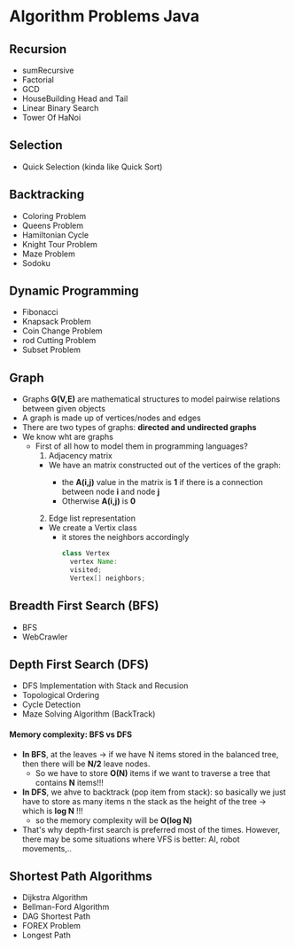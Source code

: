 # Algorithm Problems Java

## Recursion
- sumRecursive
- Factorial
- GCD
- HouseBuilding Head and Tail
- Linear Binary Search
- Tower Of HaNoi

## Selection
- Quick Selection (kinda like Quick Sort)

## Backtracking
- Coloring Problem
- Queens Problem
- Hamiltonian Cycle
- Knight Tour Problem
- Maze Problem
- Sodoku


## Dynamic Programming
- Fibonacci
- Knapsack Problem
- Coin Change Problem
- rod Cutting Problem
- Subset Problem

## Graph
- Graphs <b>G(V,E)</b> are mathematical structures to model pairwise relations between given objects
- A graph is made up of vertices/nodes and edges
- There are two types of graphs: <b>directed and undirected graphs</b>
- We know wht are graphs
  - First of all how to model them in programming languages?
    1. Adjacency matrix
      - We have an <A> matrix constructed out of the vertices of the graph:
        - the <b>A(i,j)</b> value in the matrix is <b>1</b> if there is a connection between node <b>i</b> and node <b>j</b>
        - Otherwise <b>A(i,j)</b> is <b>0</b>
    2. Edge list representation
      - We create a Vertix class
        - it stores the neighbors accordingly
          ```java
          class Vertex
            vertex Name:
            visited;
            Vertex[] neighbors;
          ```

## Breadth First Search (BFS)
- BFS
- WebCrawler

## Depth First Search (DFS)
- DFS Implementation with Stack and Recusion
- Topological Ordering
- Cycle Detection
- Maze Solving Algorithm (BackTrack)


#### Memory complexity: BFS vs DFS

- <b>In BFS</b>, at the leaves -> if we have N items stored in the balanced tree, then there will be <b>N/2</b> leave nodes.
  - So we have to store <b>O(N)</b> items if we want to traverse a tree that contains <b>N</b> items!!!
- <b>In DFS</b>, we ahve to backtrack (pop item from stack): so basically we just have to store as many items n the stack as the height of the tree -> which is <b>log N</b> !!!
  - so the memory complexity will be <b>O(log N)</b>
- That's why depth-first search is preferred most of the times. However, there may be some situations where VFS is better: AI, robot movements,..

## Shortest Path Algorithms
- Dijkstra Algorithm
- Bellman-Ford Algorithm
- DAG Shortest Path
- FOREX Problem
- Longest Path
